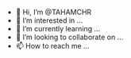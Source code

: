 - 👋 Hi, I’m @TAHAMCHR
- 👀 I’m interested in ...
- 🌱 I’m currently learning ...
- 💞️ I’m looking to collaborate on ...
- 📫 How to reach me ...

<!---
TAHAMCHR/TAHAMCHR is a ✨ special ✨ repository because its `README.md` (this file) appears on your GitHub profile.
You can click the Preview link to take a look at your changes.
--->
